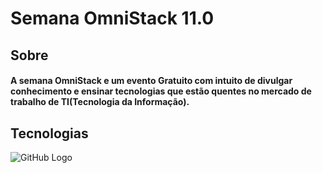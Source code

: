 # Semana OmniStack 11.0

## Sobre
####  A semana OmniStack e um evento Gratuito com intuito de divulgar conhecimento e ensinar tecnologias que estão quentes no mercado de trabalho de TI(Tecnologia da Informação).

## Tecnologias
![GitHub Logo](https://img.icons8.com/cute-clipart/64/000000/react-native.png)

